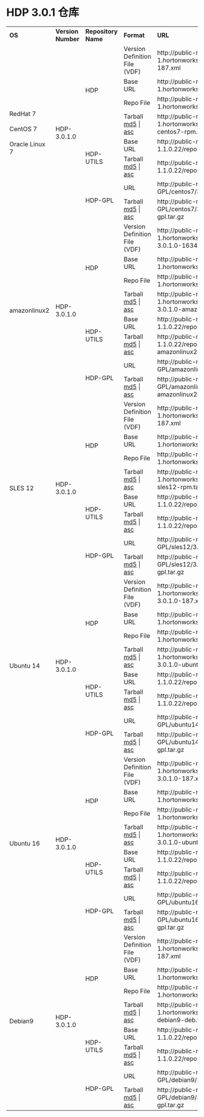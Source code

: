 # HDP 3.0.1 仓库

<table>
    <tr>
        <td><b>OS</b></td>
        <td><b>Version Number</b></td>
        <td><b>Repository Name</b></td>
        <td><b>Format</b></td>
        <td><b>URL</b></td>
    </tr>
    <tr>
        <td rowspan="8">RedHat 7<br/><br/>CentOS 7<br/><br/>Oracle Linux 7</td>
        <td rowspan="8">HDP-3.0.1.0</td>
        <td rowspan="4">HDP</td>
        <td>Version Definition File (VDF)</td>
        <td>http://public-repo-1.hortonworks.com/HDP/centos7/3.x/updates/3.0.1.0/HDP-3.0.1.0-187.xml</td>
    </tr>
    <tr>
        <td>Base URL</td>
        <td>http://public-repo-1.hortonworks.com/HDP/centos7/3.x/updates/3.0.1.0</td>
    </tr>
    <tr>
        <td>Repo File</td>
        <td>http://public-repo-1.hortonworks.com/HDP/centos7/3.x/updates/3.0.1.0/hdp.repo</td>
    </tr>
    <tr>
        <td>Tarball <br/><a class="link" href="http://public-repo-1.hortonworks.com/HDP/centos7/3.x/updates/3.0.1.0/HDP-3.0.1.0-centos7-rpm.tar.gz.md5" target="_top">md5</a> | <br/><a class="link" href="http://public-repo-1.hortonworks.com/HDP/centos7/3.x/updates/3.0.1.0/HDP-3.0.1.0-centos7-rpm.tar.gz.asc" target="_top">asc</a></td>
        <td>http://public-repo-1.hortonworks.com/HDP/centos7/3.x/updates/3.0.1.0/HDP-3.0.1.0-centos7-rpm.tar.gz</td>
    </tr>
    <tr>
        <td rowspan="2">HDP-UTILS</td>
        <td>Base URL</td>
        <td>http://public-repo-1.hortonworks.com/HDP-UTILS-1.1.0.22/repos/centos7</td>
    </tr>
    <tr>
        <td>Tarball <br/><a class="link" href="http://public-repo-1.hortonworks.com/HDP-UTILS-1.1.0.22/repos/centos7/HDP-UTILS-1.1.0.22-centos7.tar.gz.md5" target="_top">md5</a> | <br/><a class="link" href="http://public-repo-1.hortonworks.com/HDP-UTILS-1.1.0.22/repos/centos7/HDP-UTILS-1.1.0.22-centos7.tar.gz.asc" target="_top">asc</a></td>
        <td>http://public-repo-1.hortonworks.com/HDP-UTILS-1.1.0.22/repos/centos7/HDP-UTILS-1.1.0.22-centos7.tar.gz</td>
    </tr>
    <tr>
        <td rowspan="2">HDP-GPL</td>
        <td>URL</td>
        <td>http://public-repo-1.hortonworks.com/HDP-GPL/centos7/3.x/updates/3.0.1.0/hdp.gpl.repo</td>
    </tr>
    <tr>
        <td>Tarball <br/><a class="link" href="http://public-repo-1.hortonworks.com/HDP-GPL/centos7/3.x/updates/3.0.1.0/HDP-GPL-3.0.1.0-centos7-gpl.tar.gz.md5" target="_top">md5</a> | <br/><a class="link" href="http://public-repo-1.hortonworks.com/HDP-GPL/centos7/3.x/updates/3.0.1.0/HDP-GPL-3.0.1.0-centos7-gpl.tar.gz.asc" target="_top">asc</a></td>
        <td>http://public-repo-1.hortonworks.com/HDP-GPL/centos7/3.x/updates/3.0.1.0/HDP-GPL-3.0.1.0-centos7-gpl.tar.gz</td>
    </tr>
    <tr>
    <td rowspan="8">amazonlinux2</td>
    <td rowspan="8">HDP-3.0.1.0</td>
    <td rowspan="4">HDP</td>
    <td>Version Definition File (VDF)</td>
    <td>http://public-repo-1.hortonworks.com/HDP/amazonlinux2/3.x/updates/3.0.1.0/HDP-3.0.1.0-1634.xml</td>
</tr>
<tr>
    <td>Base URL</td>
    <td>http://public-repo-1.hortonworks.com/HDP/amazonlinux2/3.x/updates/3.0.1.0</td>
</tr>
<tr>
    <td>Repo File</td>
    <td>http://public-repo-1.hortonworks.com/HDP/amazonlinux2/3.x/updates/3.0.1.0/hdp.repo</td>
</tr>
<tr>
    <td>Tarball <br/><a class="link" href="http://public-repo-1.hortonworks.com/HDP/amazonlinux2/3.x/updates/3.0.1.0/HDP-3.0.1.0-amazonlinux2-rpm.tar.gz.md5" target="_top">md5</a> | <br/><a class="link" href="http://public-repo-1.hortonworks.com/HDP/amazonlinux2/3.x/updates/3.0.1.0/HDP-3.0.1.0-amazonlinux2-rpm.tar.gz.asc" target="_top">asc</a></td>
    <td>http://public-repo-1.hortonworks.com/HDP/amazonlinux2/3.x/updates/3.0.1.0/HDP-3.0.1.0-amazonlinux2-rpm.tar.gz</td>
</tr>
<tr>
    <td rowspan="2">HDP-UTILS</td>
    <td>Base URL</td>
    <td>http://public-repo-1.hortonworks.com/HDP-UTILS-1.1.0.22/repos/amazonlinux2</td>
</tr>
<tr>
    <td>Tarball <br/><a class="link" href="http://public-repo-1.hortonworks.com/HDP-UTILS-1.1.0.22/repos/amazonlinux2/HDP-UTILS-1.1.0.22-amazonlinux2.tar.gz.md5" target="_top">md5</a> | <br/><a class="link" href="http://public-repo-1.hortonworks.com/HDP-UTILS-1.1.0.22/repos/amazonlinux2/HDP-UTILS-1.1.0.22-amazonlinux2.tar.gz.asc" target="_top">asc</a></td>
    <td>http://public-repo-1.hortonworks.com/HDP-UTILS-1.1.0.22/repos/amazonlinux2/HDP-UTILS-1.1.0.22-amazonlinux2.tar.gz</td>
</tr>
<tr>
    <td rowspan="2">HDP-GPL</td>
    <td>URL</td>
    <td>http://public-repo-1.hortonworks.com/HDP-GPL/amazonlinux2/3.x/updates/3.0.1.0/hdp.gpl.repo</td>
</tr>
<tr>
    <td>Tarball <br/><a class="link" href="http://public-repo-1.hortonworks.com/HDP-GPL/amazonlinux2/3.x/updates/3.0.1.0/HDP-GPL-3.0.1.0-amazonlinux2-gpl.tar.gz.md5" target="_top">md5</a> | <br/><a class="link" href="http://public-repo-1.hortonworks.com/HDP-GPL/amazonlinux2/3.x/updates/3.0.1.0/HDP-GPL-3.0.1.0-amazonlinux2-gpl.tar.gz.asc" target="_top">asc</a></td>
    <td>http://public-repo-1.hortonworks.com/HDP-GPL/amazonlinux2/3.x/updates/3.0.1.0/HDP-GPL-3.0.1.0-amazonlinux2-gpl.tar.gz</td>
</tr>
<tr>
    <td rowspan="8">SLES 12</td>
    <td rowspan="8">HDP-3.0.1.0</td>
    <td rowspan="4">HDP</td>
    <td>Version Definition File (VDF)</td>
    <td>http://public-repo-1.hortonworks.com/HDP/sles12/3.x/updates/3.0.1.0/HDP-3.0.1.0-187.xml</td>
</tr>
<tr>
    <td>Base URL</td>
    <td>http://public-repo-1.hortonworks.com/HDP/sles12/3.x/updates/3.0.1.0/</td>
</tr>
<tr>
    <td>Repo File</td>
    <td>http://public-repo-1.hortonworks.com/HDP/sles12/3.x/updates/3.0.1.0/hdp.repo</td>
</tr>
<tr>
    <td>Tarball <br/><a class="link" href="http://public-repo-1.hortonworks.com/HDP/sles12/3.x/updates/3.0.1.0/HDP-3.0.1.0-sles12-rpm.tar.gz.md5" target="_top">md5</a> | <br/><a class="link" href="http://public-repo-1.hortonworks.com/HDP-UTILS-1.1.0.22/repos/sles12/HDP-UTILS-1.1.0.22-sles12.tar.gz.asc" target="_top">asc</a></td>
    <td>http://public-repo-1.hortonworks.com/HDP/sles12/3.x/updates/3.0.1.0/HDP-3.0.1.0-sles12-rpm.tar.gz</td>
</tr>
<tr>
    <td rowspan="2">HDP-UTILS</td>
    <td>Base URL</td>
    <td>http://public-repo-1.hortonworks.com/HDP-UTILS-1.1.0.22/repos/sles12</td>
</tr>
<tr>
    <td>Tarball <br/><a class="link" href="http://public-repo-1.hortonworks.com/HDP-UTILS-1.1.0.22/repos/sles12/HDP-UTILS-1.1.0.22-sles12.tar.gz.md5" target="_top">md5</a> | <br/><a class="link" href="http://public-repo-1.hortonworks.com/HDP-UTILS-1.1.0.22/repos/sles12/HDP-UTILS-1.1.0.22-sles12.tar.gz.asc" target="_top">asc</a></td>
    <td>http://public-repo-1.hortonworks.com/HDP-UTILS-1.1.0.22/repos/sles12/HDP-UTILS-1.1.0.22-sles12.tar.gz</td>
</tr>
<tr>
    <td rowspan="2">HDP-GPL</td>
    <td>URL</td>
    <td>http://public-repo-1.hortonworks.com/HDP-GPL/sles12/3.x/updates/3.0.1.0/hdp.gpl.repo</td>
</tr>
<tr>
    <td>Tarball <br/><a class="link" href="http://public-repo-1.hortonworks.com/HDP-GPL/sles12/3.x/updates/3.0.1.0/HDP-GPL-3.0.1.0-sles12-gpl.tar.gz.md5" target="_top">md5</a> | <br/><a class="link" href="http://public-repo-1.hortonworks.com/HDP-GPL/sles12/3.x/updates/3.0.1.0/HDP-GPL-3.0.1.0-sles12-gpl.tar.gz.asc" target="_top">asc</a></td>
    <td>http://public-repo-1.hortonworks.com/HDP-GPL/sles12/3.x/updates/3.0.1.0/HDP-GPL-3.0.1.0-sles12-gpl.tar.gz</td>
</tr>
<tr>
    <td rowspan="8">Ubuntu 14</td>
    <td rowspan="8">HDP-3.0.1.0</td>
    <td rowspan="4">HDP</td>
    <td>Version Definition File (VDF)</td>
    <td>http://public-repo-1.hortonworks.com/HDP/ubuntu14/3.x/updates/3.0.1.0/HDP-3.0.1.0-187.xml</td>
</tr>
<tr>
    <td>Base URL</td>
    <td>http://public-repo-1.hortonworks.com/HDP/ubuntu14/3.x/updates/3.0.1.0/</td>
</tr>
<tr>
    <td>Repo File</td>
    <td>http://public-repo-1.hortonworks.com/HDP/ubuntu14/3.x/updates/3.0.1.0/hdp.list</td>
</tr>
<tr>
    <td>Tarball <br/><a class="link" href="http://public-repo-1.hortonworks.com/HDP/ubuntu14/3.x/updates/3.0.1.0/HDP-3.0.1.0-ubuntu14-deb.tar.gz.md5" target="_top">md5</a> | <br/><a class="link" href="http://public-repo-1.hortonworks.com/HDP/ubuntu14/3.x/updates/3.0.1.0/HDP-3.0.1.0-ubuntu14-deb.tar.gz.asc" target="_top">asc</a></td>
    <td>http://public-repo-1.hortonworks.com/HDP/ubuntu14/3.x/updates/3.0.1.0/HDP-3.0.1.0-ubuntu14-deb.tar.gz</td>
</tr>
<tr>
    <td rowspan="2">HDP-UTILS</td>
    <td>Base URL</td>
    <td>http://public-repo-1.hortonworks.com/HDP-UTILS-1.1.0.22/repos/ubuntu14</td>
</tr>
<tr>
    <td>Tarball <br/><a class="link" href="http://public-repo-1.hortonworks.com/HDP-UTILS-1.1.0.22/repos/ubuntu14/HDP-UTILS-1.1.0.22-ubuntu14.tar.gz.md5" target="_top">md5</a> | <br/><a class="link" href="http://public-repo-1.hortonworks.com/HDP-UTILS-1.1.0.22/repos/ubuntu14/HDP-UTILS-1.1.0.22-ubuntu14.tar.gz.asc" target="_top">asc</a></td>
    <td>http://public-repo-1.hortonworks.com/HDP-UTILS-1.1.0.22/repos/ubuntu14/HDP-UTILS-1.1.0.22-ubuntu14.tar.gz</td>
</tr>
<tr>
    <td rowspan="2">HDP-GPL</td>
    <td>URL</td>
    <td>http://public-repo-1.hortonworks.com/HDP-GPL/ubuntu14/3.x/updates/3.0.1.0/hdp.gpl.list</td>
</tr>
<tr>
    <td>Tarball <br/><a class="link" href="http://public-repo-1.hortonworks.com/HDP-GPL/ubuntu14/3.x/updates/3.0.1.0/HDP-GPL-3.0.1.0-ubuntu14-gpl.tar.gz.md5" target="_top">md5</a> | <br/><a class="link" href="http://public-repo-1.hortonworks.com/HDP-GPL/ubuntu14/3.x/updates/3.0.1.0/HDP-GPL-3.0.1.0-ubuntu14-gpl.tar.gz.asc" target="_top">asc</a></td>
    <td>http://public-repo-1.hortonworks.com/HDP-GPL/ubuntu14/3.x/updates/3.0.1.0/HDP-GPL-3.0.1.0-ubuntu14-gpl.tar.gz</td>
</tr>
<tr>
    <td rowspan="8">Ubuntu 16</td>
    <td rowspan="8">HDP-3.0.1.0</td>
    <td rowspan="4">HDP</td>
    <td>Version Definition File (VDF)</td>
    <td>http://public-repo-1.hortonworks.com/HDP/ubuntu16/3.x/updates/3.0.1.0/HDP-3.0.1.0-187.xml</td>
</tr>
<tr>
    <td>Base URL</td>
    <td>http://public-repo-1.hortonworks.com/HDP/ubuntu16/3.x/updates/3.0.1.0/</td>
</tr>
<tr>
    <td>Repo File</td>
    <td>http://public-repo-1.hortonworks.com/HDP/ubuntu16/3.x/updates/3.0.1.0/hdp.list</td>
</tr>
<tr>
    <td>Tarball <br/><a class="link" href="http://public-repo-1.hortonworks.com/HDP/ubuntu16/3.x/updates/3.0.1.0/HDP-3.0.1.0-ubuntu16-deb.tar.gz.md5" target="_top">md5</a> | <br/><a class="link" href="http://public-repo-1.hortonworks.com/HDP/ubuntu16/3.x/updates/3.0.1.0/HDP-3.0.1.0-ubuntu16-deb.tar.gz.asc" target="_top">asc</a></td>
    <td>http://public-repo-1.hortonworks.com/HDP/ubuntu16/3.x/updates/3.0.1.0/HDP-3.0.1.0-ubuntu16-deb.tar.gz</td>
</tr>
<tr>
    <td rowspan="2">HDP-UTILS</td>
    <td>Base URL</td>
    <td>http://public-repo-1.hortonworks.com/HDP-UTILS-1.1.0.22/repos/ubuntu16</td>
</tr>
<tr>
    <td>Tarball <br/><a class="link" href="http://public-repo-1.hortonworks.com/HDP-UTILS-1.1.0.22/repos/ubuntu16/HDP-UTILS-1.1.0.22-ubuntu16.tar.gz.md5" target="_top">md5</a> | <br/><a class="link" href="http://public-repo-1.hortonworks.com/HDP-UTILS-1.1.0.22/repos/ubuntu16/HDP-UTILS-1.1.0.22-ubuntu16.tar.gz.asc" target="_top">asc</a></td>
    <td>http://public-repo-1.hortonworks.com/HDP-UTILS-1.1.0.22/repos/ubuntu16/HDP-UTILS-1.1.0.22-ubuntu16.tar.gz</td>
</tr>
<tr>
    <td rowspan="2">HDP-GPL</td>
    <td>URL</td>
    <td>http://public-repo-1.hortonworks.com/HDP-GPL/ubuntu16/3.x/updates/3.0.1.0/hdp.gpl.list</td>
</tr>
<tr>
    <td>Tarball <br/><a class="link" href="http://public-repo-1.hortonworks.com/HDP-GPL/ubuntu16/3.x/updates/3.0.1.0/HDP-GPL-3.0.1.0-ubuntu16-gpl.tar.gz.md5" target="_top">md5</a> | <br/><a class="link" href="http://public-repo-1.hortonworks.com/HDP-GPL/ubuntu16/3.x/updates/3.0.1.0/HDP-GPL-3.0.1.0-ubuntu16-gpl.tar.gz.asc" target="_top">asc</a></td>
    <td>http://public-repo-1.hortonworks.com/HDP-GPL/ubuntu16/3.x/updates/3.0.1.0/HDP-GPL-3.0.1.0-ubuntu16-gpl.tar.gz</td>
</tr>
<tr>
    <td rowspan="8">Debian9</td>
    <td rowspan="8">HDP-3.0.1.0</td>
    <td rowspan="4">HDP</td>
    <td>Version Definition File (VDF)</td>
    <td>http://public-repo-1.hortonworks.com/HDP/debian9/3.x/updates/3.0.1.0/HDP-3.0.1.0-187.xml</td>
</tr>
<tr>
    <td>Base URL</td>
    <td>http://public-repo-1.hortonworks.com/HDP/debian9/3.x/updates/3.0.1.0/</td>
</tr>
<tr>
    <td>Repo File</td>
    <td>http://public-repo-1.hortonworks.com/HDP/debian9/3.x/updates/3.0.1.0/hdp.list</td>
</tr>
<tr>
    <td>Tarball <br/><a class="link" href="http://public-repo-1.hortonworks.com/HDP/debian9/3.x/updates/3.0.1.0/HDP-3.0.1.0-debian9-deb.tar.gz.md5" target="_top">md5</a> | <br/><a class="link" href="http://public-repo-1.hortonworks.com/HDP/debian9/3.x/updates/3.0.1.0/HDP-3.0.1.0-debian9-deb.tar.gz.asc" target="_top">asc</a></td>
    <td>http://public-repo-1.hortonworks.com/HDP/debian9/3.x/updates/3.0.1.0/HDP-3.0.1.0-debian9-deb.tar.gz</td>
</tr>
<tr>
    <td rowspan="2">HDP-UTILS</td>
    <td>Base URL</td>
    <td>http://public-repo-1.hortonworks.com/HDP-UTILS-1.1.0.22/repos/debian9</td>
</tr>
<tr>
    <td>Tarball <br/><a class="link" href="http://public-repo-1.hortonworks.com/HDP-UTILS-1.1.0.22/repos/debian9/HDP-UTILS-1.1.0.22-debian9.tar.gz.md5" target="_top">md5</a> | <br/><a class="link" href="http://public-repo-1.hortonworks.com/HDP-UTILS-1.1.0.22/repos/debian9/HDP-UTILS-1.1.0.22-debian9.tar.gz.asc" target="_top">asc</a></td>
    <td>http://public-repo-1.hortonworks.com/HDP-UTILS-1.1.0.22/repos/debian9/HDP-UTILS-1.1.0.22-debian9.tar.gz</td>
</tr>
<tr>
    <td rowspan="2">HDP-GPL</td>
    <td>URL</td>
    <td>http://public-repo-1.hortonworks.com/HDP-GPL/debian9/3.x/updates/3.0.1.0/hdp.gpl.list</td>
</tr>
<tr>
    <td>Tarball <br/><a class="link" href="http://public-repo-1.hortonworks.com/HDP-GPL/debian9/3.x/updates/3.0.1.0/HDP-GPL-3.0.1.0-debian9-gpl.tar.gz.md5" target="_top">md5</a> | <br/><a class="link" href="http://public-repo-1.hortonworks.com/HDP-GPL/debian9/3.x/updates/3.0.1.0/HDP-GPL-3.0.1.0-debian9-gpl.tar.gz.asc" target="_top">asc</a></td>
    <td>http://public-repo-1.hortonworks.com/HDP-GPL/debian9/3.x/updates/3.0.1.0/HDP-GPL-3.0.1.0-debian9-gpl.tar.gz</td>
    </tr>
</table>



